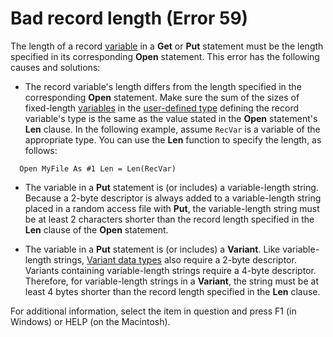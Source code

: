 
# Bad record length (Error 59)

The length of a record  [variable](b8bdf64f-5920-1ae9-16d0-b26d09524a30.md) in a **Get** or **Put** statement must be the length specified in its corresponding **Open** statement. This error has the following causes and solutions:



- The record variable's length differs from the length specified in the corresponding  **Open** statement. Make sure the sum of the sizes of fixed-length [variables](b8bdf64f-5920-1ae9-16d0-b26d09524a30.md) in the [user-defined type](b8bdf64f-5920-1ae9-16d0-b26d09524a30.md) defining the record variable's type is the same as the value stated in the **Open** statement's **Len** clause. In the following example, assume `RecVar` is a variable of the appropriate type. You can use the **Len** function to specify the length, as follows:
    
```
  Open MyFile As #1 Len = Len(RecVar) 

```


    
    
- The variable in a  **Put** statement is (or includes) a variable-length string. Because a 2-byte descriptor is always added to a variable-length string placed in a random access file with **Put**, the variable-length string must be at least 2 characters shorter than the record length specified in the  **Len** clause of the **Open** statement.
    
- The variable in a  **Put** statement is (or includes) a **Variant**. Like variable-length strings,  [Variant data types](b8bdf64f-5920-1ae9-16d0-b26d09524a30.md) also require a 2-byte descriptor. Variants containing variable-length strings require a 4-byte descriptor. Therefore, for variable-length strings in a **Variant**, the string must be at least 4 bytes shorter than the record length specified in the  **Len** clause.
    

For additional information, select the item in question and press F1 (in Windows) or HELP (on the Macintosh).
